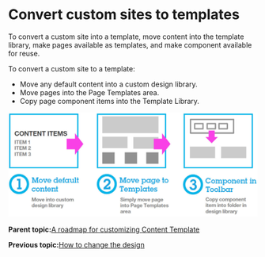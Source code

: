 # Convert custom sites to templates 

To convert a custom site into a template, move content into the template library, make pages available as templates, and make component available for reuse.

To convert a custom site to a template:

-   Move any default content into a custom design library.
-   Move pages into the Page Templates area.
-   Copy page component items into the Template Library.

![This diagram shows the process of converting a page to a template.](../images/ctc_gs_custom_convert_template.jpg)

**Parent topic:**[A roadmap for customizing Content Template ](../ctc/ctc_gs_custom.md)

**Previous topic:**[How to change the design ](../ctc/ctc_gs_custom_design.md)

